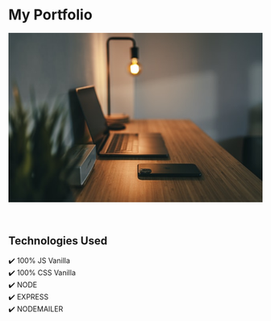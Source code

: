 # My Portfolio

<p align="center">
  <kbd>
    <img src="./public/img/homeMin.jpg"></img>
  </kbd>
</p>

&nbsp;

## Technologies Used

✔️ 100% JS Vanilla\
✔️ 100% CSS Vanilla\
✔️ NODE\
✔️ EXPRESS\
✔️ NODEMAILER



